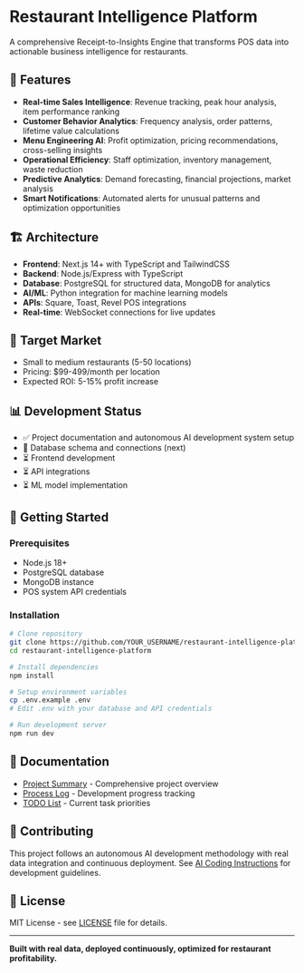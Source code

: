 # Restaurant Intelligence Platform

A comprehensive Receipt-to-Insights Engine that transforms POS data into actionable business intelligence for restaurants.

## 🚀 Features

- **Real-time Sales Intelligence**: Revenue tracking, peak hour analysis, item performance ranking
- **Customer Behavior Analytics**: Frequency analysis, order patterns, lifetime value calculations  
- **Menu Engineering AI**: Profit optimization, pricing recommendations, cross-selling insights
- **Operational Efficiency**: Staff optimization, inventory management, waste reduction
- **Predictive Analytics**: Demand forecasting, financial projections, market analysis
- **Smart Notifications**: Automated alerts for unusual patterns and optimization opportunities

## 🏗️ Architecture

- **Frontend**: Next.js 14+ with TypeScript and TailwindCSS
- **Backend**: Node.js/Express with TypeScript
- **Database**: PostgreSQL for structured data, MongoDB for analytics
- **AI/ML**: Python integration for machine learning models
- **APIs**: Square, Toast, Revel POS integrations
- **Real-time**: WebSocket connections for live updates

## 🎯 Target Market

- Small to medium restaurants (5-50 locations)
- Pricing: $99-499/month per location
- Expected ROI: 5-15% profit increase

## 📊 Development Status

- ✅ Project documentation and autonomous AI development system setup
- 🚧 Database schema and connections (next)
- ⏳ Frontend development
- ⏳ API integrations
- ⏳ ML model implementation

## 🔧 Getting Started

### Prerequisites
- Node.js 18+
- PostgreSQL database
- MongoDB instance
- POS system API credentials

### Installation
```bash
# Clone repository
git clone https://github.com/YOUR_USERNAME/restaurant-intelligence-platform.git
cd restaurant-intelligence-platform

# Install dependencies
npm install

# Setup environment variables
cp .env.example .env
# Edit .env with your database and API credentials

# Run development server
npm run dev
```

## 📝 Documentation

- [Project Summary](PROJECT_SUMMARY.md) - Comprehensive project overview
- [Process Log](PROCESS_LOG.md) - Development progress tracking
- [TODO List](TODO.md) - Current task priorities

## 🤝 Contributing

This project follows an autonomous AI development methodology with real data integration and continuous deployment. See [AI Coding Instructions](AI_CODING_INSTRUCTIONS.md) for development guidelines.

## 📄 License

MIT License - see [LICENSE](LICENSE) file for details.

---

**Built with real data, deployed continuously, optimized for restaurant profitability.**